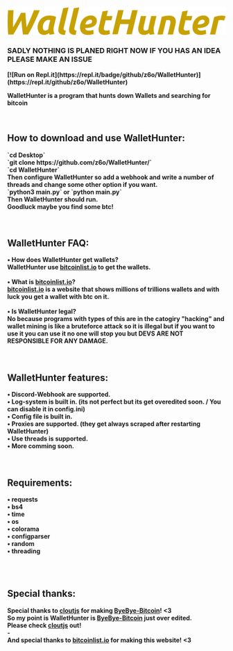 <img src="./images/logo.png"/>
<b></br>
<h3>SADLY NOTHING IS PLANED RIGHT NOW IF YOU HAS AN IDEA PLEASE MAKE AN ISSUE</h3>
<b></b>
<b>[![Run on Repl.it](https://repl.it/badge/github/z6o/WalletHunter)](https://repl.it/github/z6o/WalletHunter)</br>

WalletHunter is a program that hunts down Wallets and searching for bitcoin

<b></br>
<h2>How to download and use WalletHunter:</h2>
<b>`cd Desktop`</br>
<b>`git clone https://github.com/z6o/WalletHunter/`</br>
<b>`cd WalletHunter`</br>
<b>Then configure WalletHunter so add a webhook and write a number of threads and change some other option if you want.</br>
<b>`python3 main.py` or `python main.py`</br>
<b>Then WalletHunter should run.</br>
<b>Goodluck maybe you find some btc!</br>
<b></br>
<b></br>
<h2>WalletHunter FAQ:</h2>
<b> • How does WalletHunter get wallets?</br>
<b> WalletHunter use <a href="https://bitcoinlist.io/">bitcoinlist.io</a> to get the wallets.</br>
<b></br>
<b> • What is <a href="https://bitcoinlist.io/">bitcoinlist.io</a>?</br>
<b><a href="https://bitcoinlist.io/">bitcoinlist.io</a> is a website that shows millions of trillions wallets and with luck you get a wallet with btc on it.</br>
<b></br>
<b> • Is WalletHunter legal? </br>
<b>No because programs with types of this are in the catogiry "hacking" and wallet mining is like a bruteforce attack so it is illegal but if you want to use it you can use it no one will stop you but DEVS ARE NOT RESPONSIBLE FOR ANY DAMAGE.</br>
<b></br>
<b></br>
<h2>WalletHunter features:</h2>
<b> • Discord-Webhook are supported.</br>
<b> • Log-system is built in. (its not perfect but its get overedited soon. / You can disable it in config.ini)</br>
<b> • Config file is built in.</br>
<b> • Proxies are supported. (they get always scraped after restarting WalletHunter)</br>
<b> • Use threads is supported. </br>
<b> • More comming soon.</br>
<b></br>
<b></br>
<h2>Requirements:</h2>
<b> • requests</br>
<b> • bs4</br>
<b> • time</br>
<b> • os <br>
<b> • colorama </br>
<b> • configparser </br>
<b> • random </br>
<b> • threading </br>

<b></br>
<b></br>
<h2>Special thanks:</h2>
<b>Special thanks to <a href="https://github.com/cloutjs">cloutjs</a> for making <a href="https://github.com/cloutjs/ByeBye-Bitcoin">ByeBye-Bitcoin</a>! <3</br>
<b>So my point is WalletHunter is <a href="https://github.com/cloutjs/ByeBye-Bitcoin">ByeBye-Bitcoin</a> just over edited. </br>
<b>Please check <a href="https://github.com/cloutjs">cloutjs</a> out!</br>
  <b>-</br>
<b>And special thanks to <a href="https://bitcoinlist.io/">bitcoinlist.io</a> for making this website! <3</br>

<b></br>
<b></br>


